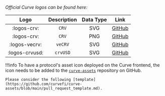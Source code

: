 *Official Curve logos can be found here:*

| Logo         | Description | Data Type | Link                                                                                  |
|:------------:|:-----------:|:---------:|:-------------------------------------------------------------------------------------:|
| :logos-crv:  | `CRV`       | SVG       | [GitHub](https://github.com/curvefi/curve-assets/blob/main/branding/logo.svg)         |
| :logos-crv:  | `CRV`       | PNG       | [GitHub](https://github.com/curvefi/curve-assets/blob/main/branding/logo.png)         |
| :logos-vecrv:| `veCRV`     | SVG       | [GitHub](https://github.com/curvefi/curve-assets/blob/main/branding/logo-bw.svg)      |
| :logos-crvusd:| `crvUSD`   | SVG       | [GitHub](https://github.com/curvefi/curve-assets/blob/main/branding/crvusd.svg)       |


!!!info
    To have a protocol's asset icon deployed on the Curve frontend, the icon needs to be added to the [`curve-assets`](https://github.com/curvefi/curve-assets) repository on GitHub.

    Please consider the following [template](https://github.com/curvefi/curve-assets/blob/main/pull_request_template.md).
